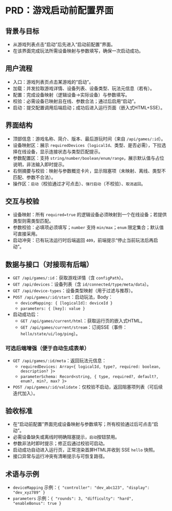 # PRD：游戏启动前配置界面

## 背景与目标
- 从游戏列表点击“启动”后先进入“启动前配置”界面。
- 在该界面完成玩法所需设备映射与参数填写，确保一次启动成功。

## 用户流程
- 入口：游戏列表页点击某游戏的“启动”。
- 加载：并发拉取游戏详情、设备列表、设备类型、玩法元信息（若有）。
- 配置：完成设备映射（逻辑设备→实际设备）与参数填写。
- 校验：必需设备已映射且在线、参数合法；通过后启用“启动”。
- 启动：提交配置调用后端启动；成功后进入运行页面（嵌入式HTML+SSE）。

## 界面结构
- 顶部信息：游戏名称、简介、版本、最后游玩时间（来自 `/api/games/:id`）。
- 设备映射区：展示 `requiredDevices`（`logicalId`、类型、是否必需），下拉选择在线设备，显示连接状态与类型匹配提示。
- 参数配置区：支持 `string/number/boolean/enum/range`，展示默认值与占位说明，非法输入即时提示。
- 右侧摘要与校验：映射与参数概览卡片，显示阻塞项（未映射、离线、类型不匹配、参数不合法）。
- 操作区：`启动`（校验通过才可点击）、`强行启动`（不校验）、`取消返回`。

## 交互与校验
- 设备映射：所有 `required=true` 的逻辑设备必须映射到一个在线设备；若提供类型则需类型匹配。
- 参数校验：必填项必须填写；`number` 支持 `min/max`；`enum` 限定集合；默认值可直接采用。
- 启动冲突：已有玩法运行时后端返回 `409`，前端提示“停止当前玩法后再启动”。

## 数据与接口（对接现有后端）
- `GET /api/games/:id`：获取游戏详情（含 `configPath`）。
- `GET /api/devices`：设备列表（含 `id/connected/type/meta/data`）。
- `GET /api/device-types`：设备类型映射（用于过滤与推荐）。
- `POST /api/games/:id/start`：启动玩法，Body：
  - `deviceMapping: { [logicalId]: deviceId }`
  - `parameters: { [key]: value }`
- 启动成功后：
  - `GET /api/games/current/html`：获取运行页的嵌入式HTML。
  - `GET /api/games/current/stream`：订阅SSE（事件：`hello/state/ui/log/ping`）。

### 可选后端增强（便于自动生成表单）
- `GET /api/games/:id/meta`：返回玩法元信息：
  - `requiredDevices: Array<{ logicalId, type?, required: boolean, description? }>`
  - `parameterSchema: Record<string, { type, required?, default?, enum?, min?, max? }>`
- `POST /api/games/:id/validate`：仅校验不启动，返回阻塞项列表（可后续迭代加入）。

## 验收标准
- 在“启动前配置”界面完成设备映射与参数填写；所有校验通过后可点击“启动”。
- 必需设备缺失或离线时明确阻塞提示，`启动`按钮禁用。
- 参数非法时即时提示；修正后通过校验可启动。
- 启动成功自动进入运行页，正常渲染首屏HTML并收到 SSE `hello` 快照。
- 接口异常与运行冲突有清晰提示与可恢复路径。

## 术语与示例
- `deviceMapping` 示例：`{ "controller": "dev_abc123", "display": "dev_xyz789" }`
- `parameters` 示例：`{ "rounds": 3, "difficulty": "hard", "enableBonus": true }`
